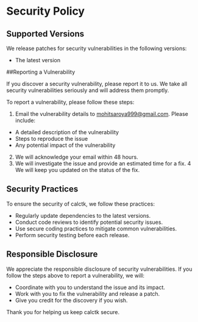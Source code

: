 # Security Policy

## Supported Versions

We release patches for security vulnerabilities in the following versions:

* The latest version

##Reporting a Vulnerability

If you discover a security vulnerability, please report it to us. We take all security vulnerabilities seriously and will address them promptly.

To report a vulnerability, please follow these steps:

1. Email the vulnerability details to mohitsaroya999@gmail.com. Please include:
  * A detailed description of the vulnerability
  * Steps to reproduce the issue
  * Any potential impact of the vulnerability
2. We will acknowledge your email within 48 hours.
3. We will investigate the issue and provide an estimated time for a fix.
4 We will keep you updated on the status of the fix.

## Security Practices

To ensure the security of calctk, we follow these practices:

* Regularly update dependencies to the latest versions.
* Conduct code reviews to identify potential security issues.
* Use secure coding practices to mitigate common vulnerabilities.
* Perform security testing before each release.

## Responsible Disclosure

We appreciate the responsible disclosure of security vulnerabilities. If you follow the steps above to report a vulnerability, we will:

* Coordinate with you to understand the issue and its impact.
* Work with you to fix the vulnerability and release a patch.
* Give you credit for the discovery if you wish.

Thank you for helping us keep calctk secure.
